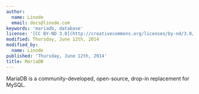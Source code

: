 ```yaml
---
author:
  name: Linode
  email: docs@linode.com
keywords: 'mariadb, database'
license: '[CC BY-ND 3.0](http://creativecommons.org/licenses/by-nd/3.0/us/)'
modified: Thursday, June 12th, 2014
modified_by:
  name: Linode
published: 'Thursday, June 12th, 2014'
title: MariaDB
---
```

MariaDB is a community-developed, open-source, drop-in replacement for MySQL.
